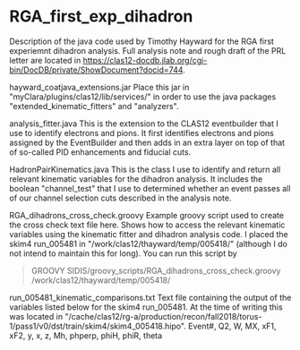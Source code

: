 # RGA_first_exp_dihadron

Description of the java code used by Timothy Hayward for the RGA first experiemnt dihadron analysis. Full analysis note and rough draft of the PRL letter are located in https://clas12-docdb.jlab.org/cgi-bin/DocDB/private/ShowDocument?docid=744. 

   hayward_coatjava_extensions.jar
Place this jar in "myClara/plugins/clas12/lib/services/" in order to use the java packages "extended_kinematic_fitters" and "analyzers".

   analysis_fitter.java
This is the extension to the CLAS12 eventbuilder that I use to identify electrons and pions. It first identifies electrons and pions assigned by the EventBuilder and then adds in an extra layer on top of that of so-called PID enhancements and fiducial cuts.

   HadronPairKinematics.java
This is the class I use to identify and return all relevant kinematic variables for the dihadron analysis. It includes the boolean "channel_test" that I use to determined whether an event passes all of our channel selection cuts described in the analysis note. 

   RGA_dihadrons_cross_check.groovy
Example groovy script used to create the cross check text file here. Shows how to access the relevant kinematic variables using the kinematic fitter and dihadron analysis code. I placed the skim4 run_005481 in "/work/clas12/thayward/temp/005418/" (although I do not intend to maintain this for long). You can run this script by
 > GROOVY SIDIS/groovy_scripts/RGA_dihadrons_cross_check.groovy /work/clas12/thayward/temp/005418/

   run_005481_kinematic_comparisons.txt
Text file containing the output of the variables listed below for the skim4 run_005481. At the time of writing this was located in "/cache/clas12/rg-a/production/recon/fall2018/torus-1/pass1/v0/dst/train/skim4/skim4_005418.hipo". 
      Event#, Q2, W, MX, xF1, xF2, y, x, z, Mh, phperp, phiH, phiR, theta


